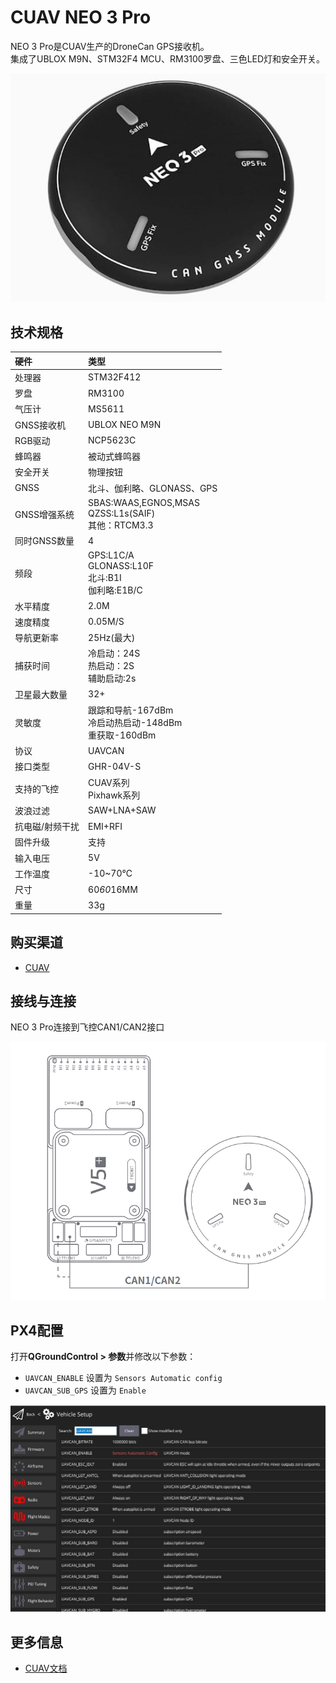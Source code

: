 # CUAV NEO 3 Pro

<Badge type="tip" text="PX4 v1.13" />

NEO 3 Pro是CUAV生产的DroneCan GPS接收机。  
集成了UBLOX M9N、STM32F4 MCU、RM3100罗盘、三色LED灯和安全开关。

![Neo3 Pro GPS的主图](../../assets/hardware/gps/cuav_gps_neo3/neo_3pro.jpg)

## 技术规格

| 硬件                                          | 类型                                                                           |
| :-------------------------------------------- | :----------------------------------------------------------------------------- |
| 处理器                                        | STM32F412                                                                      |
| 罗盘                                          | RM3100                                                                         |
| 气压计                                        | MS5611                                                                         |
| GNSS接收机                                    | UBLOX NEO M9N                                                                  |
| RGB驱动                                       | NCP5623C                                                                       |
| 蜂鸣器                                        | 被动式蜂鸣器                                                                   |
| 安全开关                                      | 物理按钮                                                                       |
| GNSS                                          | 北斗、伽利略、GLONASS、GPS                                                   |
| GNSS增强系统                                  | SBAS:WAAS,EGNOS,MSAS<br>QZSS:L1s(SAIF)<br>其他：RTCM3.3                       |
| 同时GNSS数量                                  | 4                                                                              |
| 频段                                          | GPS:L1C/A<br>GLONASS:L10F<br>北斗:B1I<br>伽利略:E1B/C                       |
| 水平精度                                      | 2.0M                                                                           |
| 速度精度                                      | 0.05M/S                                                                        |
| 导航更新率                                    | 25Hz(最大)                                                                     |
| 捕获时间                                      | 冷启动：24S<br>热启动：2S<br>辅助启动:2s                                     |
| 卫星最大数量                                  | 32+                                                                            |
| 灵敏度                                        | 跟踪和导航-167dBm<br>冷启动热启动-148dBm<br>重获取-160dBm                   |
| 协议                                          | UAVCAN                                                                         |
| 接口类型                                      | GHR-04V-S                                                                      |
| 支持的飞控                                    | CUAV系列<br>Pixhawk系列                                                      |
| 波浪过滤                                      | SAW+LNA+SAW                                                                    |
| 抗电磁/射频干扰                               | EMI+RFI                                                                        |
| 固件升级                                      | 支持                                                                           |
| 输入电压                                      | 5V                                                                             |
| 工作温度                                      | -10~70℃                                                                        |
| 尺寸                                          | 60*60*16MM                                                                     |
| 重量                                          | 33g                                                                            |

## 购买渠道

- [CUAV](https://cuav.en.alibaba.com/product/1600165544920-820872629/Free_shipping_CUAV_Neo_3_pro_drone_UAVCAN_GNSS_processor_STM32F412_autopilot_ublox_M9N_positioning_RM3100_compass_uav_gps_module.html?spm=a2700.shop_oth.74.2.636e28725EvVHb)

## 接线与连接

NEO 3 Pro连接到飞控CAN1/CAN2接口

![NEO 3 Pro连接到飞控CAN1/CAN2接口](../../assets/hardware/gps/cuav_gps_neo3/neo_3pro_connect.png)

## PX4配置

打开**QGroundControl > 参数**并修改以下参数：

- `UAVCAN_ENABLE` 设置为 `Sensors Automatic config`  
- `UAVCAN_SUB_GPS` 设置为 `Enable`

![QGC参数界面显示DroneCan (UAVCAN)参数](../../assets/hardware/gps/cuav_gps_neo3/px4_can.jpg)

## 更多信息

- [CUAV文档](https://doc.cuav.net/gps/neo-series-gnss/en/neo-3-pro.html)